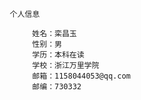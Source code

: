 
         个人信息 
          
              姓名：栾昌玉  
              性别：男  
              学历：本科在读 
              学校：浙江万里学院
              邮箱：1158044053@qq.com  
              邮编：730332
